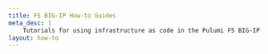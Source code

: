 ```yaml
---
title: F5 BIG-IP How-to Guides
meta_desc: |
    Tutorials for using infrastructure as code in the Pulumi F5 BIG-IP package
layout: how-to
---
```

